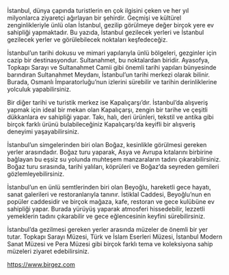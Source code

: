 İstanbul, dünya çapında turistlerin en çok ilgisini çeken ve her yıl milyonlarca ziyaretçi ağırlayan bir şehirdir. Geçmişi ve kültürel zenginlikleriyle ünlü olan İstanbul, gezilip görülmeye değer birçok yere ev sahipliği yapmaktadır. Bu yazıda, İstanbul gezilecek yerleri ve İstanbul gezilecek yerler ve görülebilecek noktaları keşfedeceğiz.

İstanbul’un tarihi dokusu ve mimari yapılarıyla ünlü bölgeleri, gezginler için cazip bir destinasyondur. Sultanahmet, bu noktalardan biridir. Ayasofya, Topkapı Sarayı ve Sultanahmet Camii gibi önemli tarihi yapıları bünyesinde barındıran Sultanahmet Meydanı, İstanbul’un tarihi merkezi olarak bilinir. Burada, Osmanlı İmparatorluğu’nun izlerini sürebilir ve tarihin derinliklerine yolculuk yapabilirsiniz.

Bir diğer tarihi ve turistik merkez ise Kapalıçarşı’dır. İstanbul’da alışveriş yapmak için ideal bir mekan olan Kapalıçarşı, zengin bir tarihe ve çeşitli dükkanlara ev sahipliği yapar. Takı, halı, deri ürünleri, tekstil ve antika gibi birçok farklı ürünü bulabileceğiniz Kapalıçarşı’da keyifli bir alışveriş deneyimi yaşayabilirsiniz.

İstanbul’un simgelerinden biri olan Boğaz, kesinlikle görülmesi gereken yerler arasındadır. Boğaz turu yaparak, Asya ve Avrupa kıtalarını birbirine bağlayan bu eşsiz su yolunda muhteşem manzaraların tadını çıkarabilirsiniz. Boğaz turu sırasında, tarihi yalıları, köprüleri ve Boğaz’da seyreden gemileri gözlemleyebilirsiniz.

İstanbul’un en ünlü semtlerinden biri olan Beyoğlu, hareketli gece hayatı, sanat galerileri ve restoranlarıyla tanınır. İstiklal Caddesi, Beyoğlu’nun en popüler caddesidir ve birçok mağaza, kafe, restoran ve gece kulübüne ev sahipliği yapar. Burada yürüyüş yaparak atmosferi hissedebilir, lezzetli yemeklerin tadını çıkarabilir ve gece eğlencesinin keyfini sürebilirsiniz.

İstanbul’da gezilmesi gereken yerler arasında müzeler de önemli bir yer tutar. Topkapı Sarayı Müzesi, Türk ve İslam Eserleri Müzesi, İstanbul Modern Sanat Müzesi ve Pera Müzesi gibi birçok farklı tema ve koleksiyona sahip müzeleri ziyaret edebilirsiniz.

https://www.birgez.com
